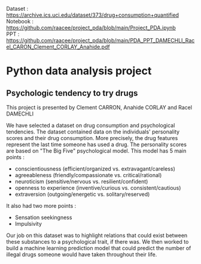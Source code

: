 Dataset : https://archive.ics.uci.edu/dataset/373/drug+consumption+quantified  
Notebook : https://github.com/raacee/project_pda/blob/main/Project_PDA.ipynb  
PPT : https://github.com/raacee/project_pda/blob/main/PDA_PPT_DAMECHLI_Racel_CARON_Clement_CORLAY_Anahide.pdf  

# Python data analysis project
## Psychologic tendency to try drugs

This project is presented by Clement CARRON, Anahide CORLAY and Racel DAMECHLI

We have selected a dataset on drug consumption and psychological tendencies. 
The dataset contained data on the individuals' personality scores and their drug consumption.
More precisely, the drug features represent the last time someone has used a drug. The personality scores are based on "The Big Five" psychological model. This model has 5 main points :
- conscientiousness (efficient/organized vs. extravagant/careless)
- agreeableness (friendly/compassionate vs. critical/rational)
- neuroticism (sensitive/nervous vs. resilient/confident)
- openness to experience (inventive/curious vs. consistent/cautious)
- extraversion (outgoing/energetic vs. solitary/reserved)  
  
It also had two more points :
- Sensation seekingness
- Impulsivity

Our job on this dataset was to highlight relations that could exist between these substances to a psychological trait, if there was. We then worked to build a machine learning prediction model that could predict the number of illegal drugs someone would have taken throughout their life.

